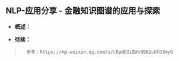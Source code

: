 ## NLP-应用分享 - 金融知识图谱的应用与探索
- **概述：**
>
>
>
>
>
>
>
>
>
>
>

- **待续：**
>       参考：https://mp.weixin.qq.com/s/cBpdDSiEWu9S62uUlD3myQ
>
>
>
>
>
>
>
